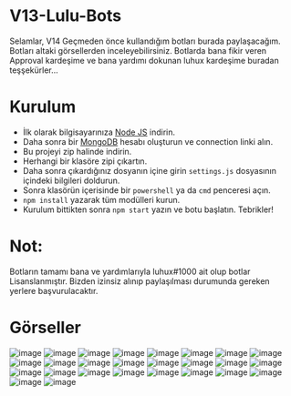 # V13-Lulu-Bots

Selamlar, V14 Geçmeden önce kullandığım botları burada paylaşacağım. Botları altaki görsellerden inceleyebilirsiniz. Botlarda bana fikir veren Approval kardeşime ve bana yardımı dokunan luhux kardeşime buradan teşşekürler...

# Kurulum

* İlk olarak bilgisayarınıza [Node JS](https://nodejs.org/en/) indirin.
* Daha sonra bir [MongoDB](http://mongodb.com) hesabı oluşturun ve connection linki alın.
* Bu projeyi zip halinde indirin.
* Herhangi bir klasöre zipi çıkartın.
* Daha sonra çıkardığınız dosyanın içine girin `settings.js` dosyasının içindeki bilgileri doldurun.
* Sonra klasörün içerisinde bir `powershell` ya da `cmd` penceresi açın.
* ```npm install``` yazarak tüm modülleri kurun.
* Kurulum bittikten sonra ```npm start``` yazın ve botu başlatın. Tebrikler!

# Not: 

Botların tamamı bana ve yardımlarıyla luhux#1000 ait olup botlar Lisanslanmıştır. Bizden izinsiz alınıp paylaşılması durumunda gereken yerlere başvurulacaktır.

# Görseller

![image](https://media.discordapp.net/attachments/1043194777459503254/1069019714745012355/image.png)
![image](https://cdn.discordapp.com/attachments/1043194777459503254/1069019747838079026/image.png)
![image](https://media.discordapp.net/attachments/1064581215333650642/1069021356370436128/image_18.png)
![image](https://user-images.githubusercontent.com/87658293/215294688-f2b5df06-5cc0-4ba1-9c98-adfc05af436d.png)
![image](https://user-images.githubusercontent.com/87658293/215294691-ac36aa25-d3ec-4f2f-a03a-80d05668ed32.png)
![image](https://user-images.githubusercontent.com/87658293/215294023-59929464-dc69-4250-aec0-768ddb9739af.png)
![image](https://user-images.githubusercontent.com/87658293/215294221-4fdf397c-051a-497a-a807-b15fb81b1cda.png)
![image](https://user-images.githubusercontent.com/87658293/215294228-5e51fe22-0888-4cc4-b0f3-0f6a110559b6.png)
![image](https://user-images.githubusercontent.com/87658293/215294233-097705bd-c2b8-42e4-94ca-7182b0e04a41.png)
![image](https://user-images.githubusercontent.com/87658293/215294242-041b042b-93e7-4845-a3e3-2f7a1394fbfe.png)
![image](https://user-images.githubusercontent.com/87658293/215294246-6fe3f956-0a8e-4dd1-996a-0252d78f6a7a.png)
![image](https://user-images.githubusercontent.com/87658293/215294253-f480f692-ec1e-4d45-9a46-6f3b282b6710.png)
![image](https://user-images.githubusercontent.com/87658293/215294258-0f346c1a-c507-4fbf-9a0c-dae13b726bbe.png)
![image](https://user-images.githubusercontent.com/87658293/215294277-345a31f5-6e23-4e03-b06c-050702b6c291.png)
![image](https://user-images.githubusercontent.com/87658293/215294279-2737df5f-77ed-40aa-ae2a-edd9ac3b7bef.png)
![image](https://user-images.githubusercontent.com/87658293/215294291-77a62262-6f5f-46b9-91f7-d2dd4d0c5d5d.png)
![image](https://user-images.githubusercontent.com/87658293/215294298-4b68d740-5e3c-40d9-ba9c-efd7ad76e922.png)
![image](https://user-images.githubusercontent.com/87658293/215294318-289f3420-4996-4792-a9fd-a67bd4dd2a8d.png)
![image](https://user-images.githubusercontent.com/87658293/215294321-5c9e2cc1-5bf9-45d6-9aac-2316a5f79a53.png)
![image](https://user-images.githubusercontent.com/87658293/215294336-61b3262c-a3f6-47e8-a5b0-cce3290bb740.png)
![image](https://user-images.githubusercontent.com/87658293/215294365-19d934a2-e266-498a-b47e-b97c37e8cd61.png)
![image](https://user-images.githubusercontent.com/87658293/215294395-3b649917-2499-4694-9973-92b79571e1ad.png)
![image](https://user-images.githubusercontent.com/87658293/215294436-90bcf402-4da1-4d7a-b1b2-b6826e02267e.png)
![image](https://user-images.githubusercontent.com/87658293/215294674-712b242d-bfe5-4b3c-aeb3-bd415a92519c.png)
![image](https://user-images.githubusercontent.com/87658293/215294678-0c9c12ff-008d-4498-95e4-dfb5d2f23a55.png)
![image](https://user-images.githubusercontent.com/87658293/215294701-7a16c5cb-70e3-4f0e-8c2b-750bb49a7739.png)







